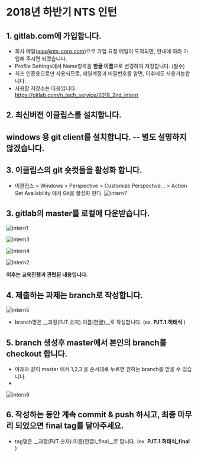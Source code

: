 2018년 하반기 NTS 인턴
======================

## 1. gitlab.com에 가입합니다. 
  * 회사 메일(aaa@nts-corp.com)으로 가입 요청 메일이 도착되면, 안내에 따라 가입해 주시면 되겠습니다.
  * Profile Settings에서 Name항목을 **한글 이름**으로 변경하여 저장합니다. (필수)
  * 최초 인증용으로만 사용되므로, 메일계정과 비밀번호를 알면, 이후에도 사용가능합니다. 
  * 사용할 저장소는 다음입니다.  <https://gitlab.com/n_tech_service/2018_2nd_intern>
  

## 2. 최신버전 이클립스를 설치합니다. 
##  windows 용 git client를 설치합니다. -- 별도 설명하지 않겠습니다. 


## 3. 이클립스의 git 숏컷들을 활성화 합니다. 
   * 이클립스 > Windows > Perspective > Customize Perspective... > Action Set Availability 에서 Git을 활성화 한다. 
![intern7](/uploads/af9c0fa95268001f4957d409c52912c3/intern7.png)


## 3. gitlab의 master를 로컬에 다운받습니다. 
![intern1](/uploads/51b68f8c466fcf9cbfe9792c6c32b9b5/intern1.png)

![intern3](/uploads/07496898ea24009a04d521b99c164486/intern3.png)

![intern4](/uploads/64aaab703361159dcd4c5ce390266156/intern4.png)

![intern2](/uploads/af4e3fad31e83a3117d41e5ab54559e9/intern2.png)



__이후는 교육진행과 관련된 내용입니다.__
## 4. 제출하는 과제는 branch로 작성합니다. 
![intern5](/uploads/d288d381a6b8f5f7d3bcc8aaa738d8ed/intern5.png)
  * branch명은 __과정(PJT.숫자).이름(한글)__로 작성합니다. (ex. **PJT.1.허태식** )


## 5. branch 생성후 master에서  본인의 branch를 checkout 합니다.
  * 아래와 같이 master 에서 1,2,3 을 순서대로 누르면 원하는 branch를 받을 수 있습니다. 
  * 
![intern6](/uploads/d501c3750cf56039bb9d15be35119fb0/intern6.png)
  

## 6. 작성하는 동안 계속 commit & push 하시고, 최종 마무리 되었으면 final tag를 달아주세요.
  * tag명은 __과정(PJT.숫자).이름(한글)_final__로 합니다. (ex. **PJT.1.허태식_final** )

